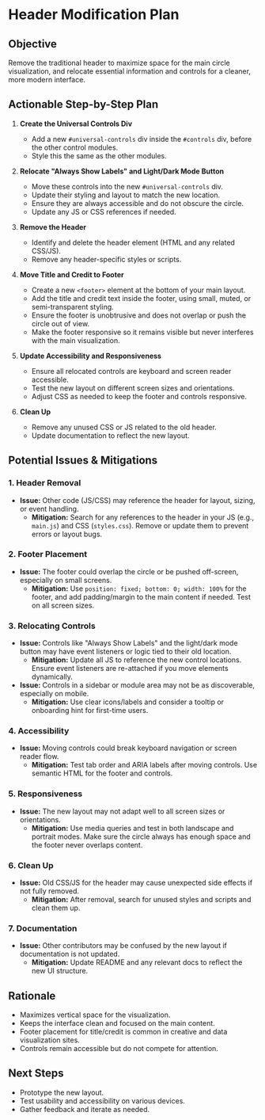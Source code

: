 # Header Modification Plan

## Objective
Remove the traditional header to maximize space for the main circle visualization, and relocate essential information and controls for a cleaner, more modern interface.


## Actionable Step-by-Step Plan
1. **Create the Universal Controls Div**
   - Add a new `#universal-controls` div inside the `#controls` div, before the other control modules.
   - Style this the same as the other modules.

2. **Relocate "Always Show Labels" and Light/Dark Mode Button**
   - Move these controls into the new `#universal-controls` div.
   - Update their styling and layout to match the new location.
   - Ensure they are always accessible and do not obscure the circle.
   - Update any JS or CSS references if needed.

3. **Remove the Header**
   - Identify and delete the header element (HTML and any related CSS/JS).
   - Remove any header-specific styles or scripts.

4. **Move Title and Credit to Footer**
   - Create a new `<footer>` element at the bottom of your main layout.
   - Add the title and credit text inside the footer, using small, muted, or semi-transparent styling.
   - Ensure the footer is unobtrusive and does not overlap or push the circle out of view.
   - Make the footer responsive so it remains visible but never interferes with the main visualization.

5. **Update Accessibility and Responsiveness**
   - Ensure all relocated controls are keyboard and screen reader accessible.
   - Test the new layout on different screen sizes and orientations.
   - Adjust CSS as needed to keep the footer and controls responsive.

6. **Clean Up**
   - Remove any unused CSS or JS related to the old header.
   - Update documentation to reflect the new layout.


## Potential Issues & Mitigations

### 1. Header Removal
- **Issue:** Other code (JS/CSS) may reference the header for layout, sizing, or event handling.
  - **Mitigation:** Search for any references to the header in your JS (e.g., `main.js`) and CSS (`styles.css`). Remove or update them to prevent errors or layout bugs.

### 2. Footer Placement
- **Issue:** The footer could overlap the circle or be pushed off-screen, especially on small screens.
  - **Mitigation:** Use `position: fixed; bottom: 0; width: 100%` for the footer, and add padding/margin to the main content if needed. Test on all screen sizes.

### 3. Relocating Controls
- **Issue:** Controls like "Always Show Labels" and the light/dark mode button may have event listeners or logic tied to their old location.
  - **Mitigation:** Update all JS to reference the new control locations. Ensure event listeners are re-attached if you move elements dynamically.
- **Issue:** Controls in a sidebar or module area may not be as discoverable, especially on mobile.
  - **Mitigation:** Use clear icons/labels and consider a tooltip or onboarding hint for first-time users.

### 4. Accessibility
- **Issue:** Moving controls could break keyboard navigation or screen reader flow.
  - **Mitigation:** Test tab order and ARIA labels after moving controls. Use semantic HTML for the footer and controls.

### 5. Responsiveness
- **Issue:** The new layout may not adapt well to all screen sizes or orientations.
  - **Mitigation:** Use media queries and test in both landscape and portrait modes. Make sure the circle always has enough space and the footer never overlaps content.

### 6. Clean Up
- **Issue:** Old CSS/JS for the header may cause unexpected side effects if not fully removed.
  - **Mitigation:** After removal, search for unused styles and scripts and clean them up.

### 7. Documentation
- **Issue:** Other contributors may be confused by the new layout if documentation is not updated.
  - **Mitigation:** Update README and any relevant docs to reflect the new UI structure.

## Rationale
- Maximizes vertical space for the visualization.
- Keeps the interface clean and focused on the main content.
- Footer placement for title/credit is common in creative and data visualization sites.
- Controls remain accessible but do not compete for attention.

## Next Steps
- Prototype the new layout.
- Test usability and accessibility on various devices.
- Gather feedback and iterate as needed.
